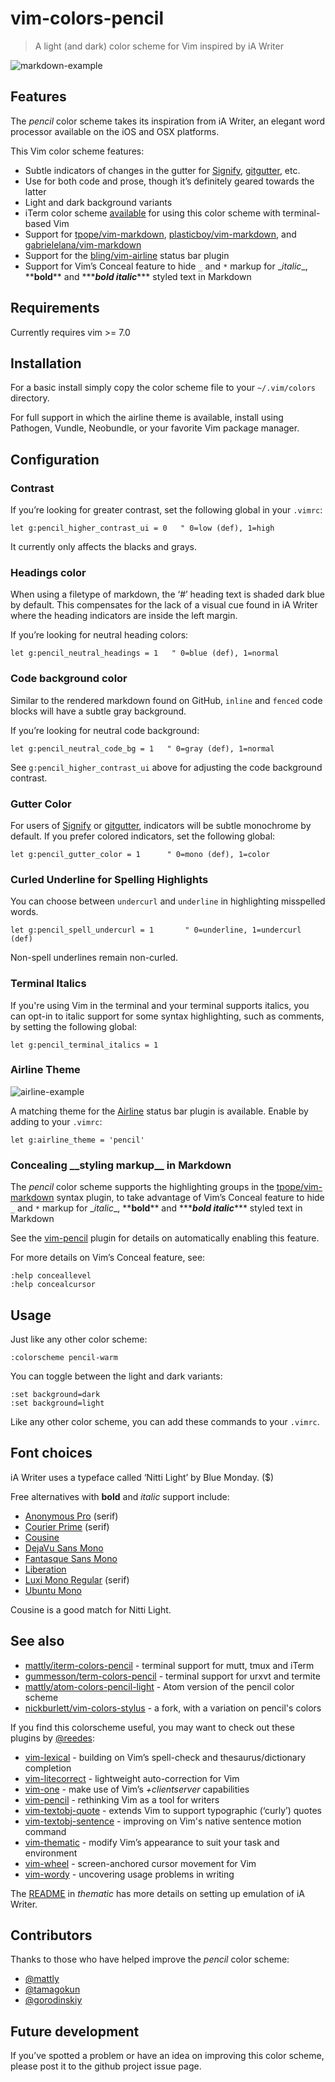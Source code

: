 # vim-colors-pencil

> A light (and dark) color scheme for Vim inspired by iA Writer

![markdown-example](http://i.imgur.com/BYLMdx5.jpg)

## Features

The _pencil_ color scheme takes its inspiration from iA Writer, an elegant
word processor available on the iOS and OSX platforms.

This Vim color scheme features:

* Subtle indicators of changes in the gutter for [Signify][sig], [gitgutter][gg], etc.
* Use for both code and prose, though it’s definitely geared towards the latter
* Light and dark background variants
* iTerm color scheme [available][it] for using this color scheme with terminal-based Vim
* Support for [tpope/vim-markdown][tm], [plasticboy/vim-markdown][pm], and
  [gabrielelana/vim-markdown][gm]
* Support for the [bling/vim-airline][ba] status bar plugin
* Support for Vim’s Conceal feature to hide `_` and `*` markup for
  \_*italic*\_, \*\*__bold__\*\* and \*\*\*___bold italic___\*\*\* styled text in Markdown

[tm]: http://github.com/tpope/vim-markdown
[pm]: http://github.com/plasticboy/vim-markdown
[ba]: https://github.com/bling/vim-airline
[gm]: https://github.com/gabrielelana/vim-markdown

## Requirements

Currently requires vim >= 7.0

## Installation

For a basic install simply copy the color scheme file to your
`~/.vim/colors` directory.

For full support in which the airline theme is available, install using
Pathogen, Vundle, Neobundle, or your favorite Vim package manager.

## Configuration

### Contrast

If you’re looking for greater contrast, set the following global in your
`.vimrc`:

```vim
let g:pencil_higher_contrast_ui = 0   " 0=low (def), 1=high
```

It currently only affects the blacks and grays.

### Headings color

When using a filetype of markdown, the ‘#’ heading text is shaded dark
blue by default. This compensates for the lack of a visual cue found in iA
Writer where the heading indicators are inside the left margin.

If you’re looking for neutral heading colors:

```vim
let g:pencil_neutral_headings = 1   " 0=blue (def), 1=normal
```

### Code background color

Similar to the rendered markdown found on GitHub, `inline` and `fenced`
code blocks will have a subtle gray background.

If you’re looking for neutral code background:

```vim
let g:pencil_neutral_code_bg = 1   " 0=gray (def), 1=normal
```

See `g:pencil_higher_contrast_ui` above for adjusting the code background
contrast.

### Gutter Color

For users of [Signify][sig] or [gitgutter][gg], indicators will be subtle
monochrome by default. If you prefer colored indicators, set the following
global:

```vim
let g:pencil_gutter_color = 1      " 0=mono (def), 1=color
```

[sig]: https://github.com/mhinz/vim-signify
[gg]: https://github.com/airblade/vim-gitgutter

### Curled Underline for Spelling Highlights

You can choose between `undercurl` and `underline` in highlighting
misspelled words.

```vim
let g:pencil_spell_undercurl = 1       " 0=underline, 1=undercurl (def)
```

Non-spell underlines remain non-curled.

### Terminal Italics

If you're using Vim in the terminal and your terminal supports italics, you
can opt-in to italic support for some syntax highlighting, such as
comments, by setting the following global:

```vim
let g:pencil_terminal_italics = 1
```

### Airline Theme

![airline-example](http://i.imgur.com/V39pwZq.png)

A matching theme for the [Airline][al] status bar plugin is available.
Enable by adding to your `.vimrc`:

```vim
let g:airline_theme = 'pencil'
```

[al]: https://github.com/bling/vim-airline

### Concealing \_\_styling markup\_\_ in Markdown

The _pencil_ color scheme supports the highlighting groups in the
[tpope/vim-markdown][tm] syntax plugin, to take advantage of Vim’s Conceal
feature to hide `_` and `*` markup for \_*italic*\_, \*\*__bold__\*\* and
\*\*\*___bold italic___\*\*\* styled text in Markdown

See the [vim-pencil][pn] plugin for details on automatically enabling this
feature.

For more details on Vim’s Conceal feature, see:

```vim
:help conceallevel
:help concealcursor
```

[tm]: http://github.com/tpope/vim-markdown

## Usage

Just like any other color scheme:

```vim
:colorscheme pencil-warm
```

You can toggle between the light and dark variants:

```vim
:set background=dark
:set background=light
```

Like any other color scheme, you can add these commands to your `.vimrc`.

## Font choices

iA Writer uses a typeface called ‘Nitti Light’ by Blue Monday. ($)

Free alternatives with **bold** and _italic_ support include:

* [Anonymous Pro](https://www.google.com/fonts/specimen/Anonymous+Pro) (serif)
* [Courier Prime](http://quoteunquoteapps.com/courierprime/) (serif)
* [Cousine](http://www.google.com/fonts/specimen/Cousine)
* [DejaVu Sans Mono](http://dejavu-fonts.org/wiki/Download)
* [Fantasque Sans Mono](http://openfontlibrary.org/en/font/fantasque-sans-mono)
* [Liberation](https://fedorahosted.org/liberation-fonts/)
* [Luxi Mono Regular](http://www.fontsquirrel.com/fonts/Luxi-Mono) (serif)
* [Ubuntu Mono](https://www.google.com/fonts/specimen/Ubuntu+Mono)

Cousine is a good match for Nitti Light.

## See also

* [mattly/iterm-colors-pencil][it] - terminal support for mutt, tmux and iTerm
* [gummesson/term-colors-pencil][tcp] - terminal support for urxvt and termite
* [mattly/atom-colors-pencil-light][ap] - Atom version of the pencil color scheme
* [nickburlett/vim-colors-stylus][vcs] - a fork, with a variation on pencil's colors

[it]: https://github.com/mattly/iterm-colors-pencil
[tcp]: https://github.com/gummesson/term-colors-pencil
[ap]: https://github.com/mattly/atom-colors-pencil-light
[vcs]: https://github.com/nickburlett/vim-colors-stylus

If you find this colorscheme useful, you may want to check out these
plugins by [@reedes][re]:

* [vim-lexical][lx] - building on Vim’s spell-check and thesaurus/dictionary completion
* [vim-litecorrect][lc] - lightweight auto-correction for Vim
* [vim-one][vo] - make use of Vim’s _+clientserver_ capabilities
* [vim-pencil][pn] - rethinking Vim as a tool for writers
* [vim-textobj-quote][qu] - extends Vim to support typographic (‘curly’) quotes
* [vim-textobj-sentence][ts] - improving on Vim's native sentence motion command
* [vim-thematic][th] - modify Vim’s appearance to suit your task and environment
* [vim-wheel][wh] - screen-anchored cursor movement for Vim
* [vim-wordy][wo] - uncovering usage problems in writing

[re]: https://github.com/reedes
[lx]: http://github.com/reedes/vim-lexical
[lc]: http://github.com/reedes/vim-litecorrect
[vo]: http://github.com/reedes/vim-one
[pn]: http://github.com/reedes/vim-pencil
[ts]: http://github.com/reedes/vim-textobj-sentence
[qu]: http://github.com/reedes/vim-textobj-quote
[th]: http://github.com/reedes/vim-thematic
[wh]: http://github.com/reedes/vim-wheel
[wo]: http://github.com/reedes/vim-wordy

The [README](https://github.com/reedes/vim-thematic) in
_thematic_ has more details on setting up emulation of iA Writer.

## Contributors

Thanks to those who have helped improve the _pencil_ color scheme:

* [@mattly](https://github.com/mattly)
* [@tamagokun](https://github.com/tamagokun)
* [@gorodinskiy](https://github.com/gorodinskiy)

## Future development

If you’ve spotted a problem or have an idea on improving this color
scheme, please post it to the github project issue page.

<!-- vim: set tw=74 :-->
